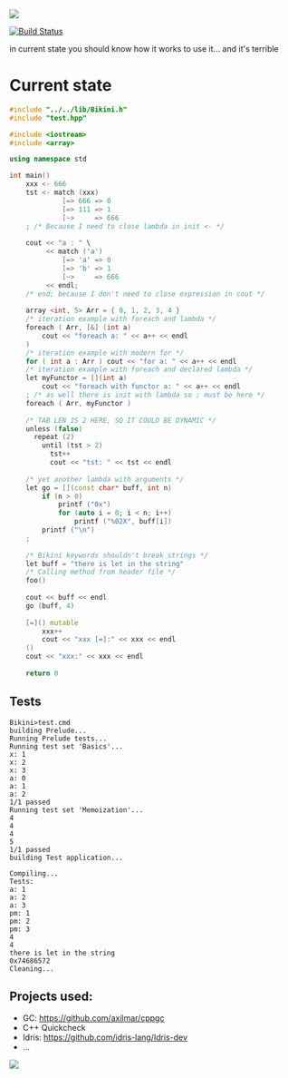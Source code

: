 <img src="http://fc02.deviantart.net/fs70/i/2012/242/7/a/cute_anime_fairy_render_by_maymugilee-d5cyr89.png"/>
<br/>

[![Build Status](https://travis-ci.org/Heather/Bikini.png?branch=master)](https://travis-ci.org/Heather/Bikini)

in current state you should know how it works to use it... and it's terrible

Current state
=============

``` cpp
#include "../../lib/Bikini.h"
#include "test.hpp"

#include <iostream>
#include <array>

using namespace std

int main()
    xxx <- 666
    tst <- match (xxx)
             [=> 666 => 0
             [=> 111 => 1
             [~>     => 666
    ; /* Because I need to close lambda in init <- */
    
    cout << "a : " \
         << match ('a')
             [=> 'a' => 0
             [=> 'b' => 1
             [~>     => 666
         << endl;
    /* end; because I don't need to close expression in cout */
    
    array <int, 5> Arr = { 0, 1, 2, 3, 4 }
    /* iteration example with foreach and lambda */
    foreach ( Arr, [&] (int a)
        cout << "foreach a: " << a++ << endl
    )
    /* iteration example with modern for */
    for ( int a : Arr ) cout << "for a: " << a++ << endl
    /* iteration example with foreach and declared lambda */
    let myFunctor = [](int a)
        cout << "foreach with functor a: " << a++ << endl
    ; /* as well there is init with lambda so ; must be here */
    foreach ( Arr, myFunctor )
    
    /* TAB LEN IS 2 HERE, SO IT COULD BE DYNAMIC */
    unless (false)
      repeat (2)
        until (tst > 2)
          tst++
          cout << "tst: " << tst << endl
    
    /* yet another lambda with arguments */
    let go = [](const char* buff, int n)
        if (n > 0)
            printf ("0x")
            for (auto i = 0; i < n; i++)
                printf ("%02X", buff[i])
        printf ("\n")
    ;
    
    /* Bikini keywords shouldn't break strings */
    let buff = "there is let in the string"
    /* Calling method from header file */
    foo()
    
    cout << buff << endl
    go (buff, 4)
    
    [=]() mutable
        xxx++
        cout << "xxx [=]:" << xxx << endl
    ()
    cout << "xxx:" << xxx << endl
    
    return 0
```

Tests
-----

``` shell
Bikini>test.cmd
building Prelude...
Running Prelude tests...
Running test set 'Basics'...
x: 1
x: 2
x: 3
a: 0
a: 1
a: 2
1/1 passed
Running test set 'Memoization'...
4
4
4
5
1/1 passed
building Test application...

Compiling...
Tests:
a: 1
a: 2
a: 3
pm: 1
pm: 2
pm: 3
4
4
there is let in the string
0x74686572
Cleaning...
```

Projects used:
--------------

 - GC: https://github.com/axilmar/cppgc
 - C++ Quickcheck
 - Idris: https://github.com/idris-lang/Idris-dev
 - ...

<img align="left" src="http://fc06.deviantart.net/fs71/f/2014/106/0/b/anime_render_16_by_cheshire_pops-d7eoifz.png"/>
